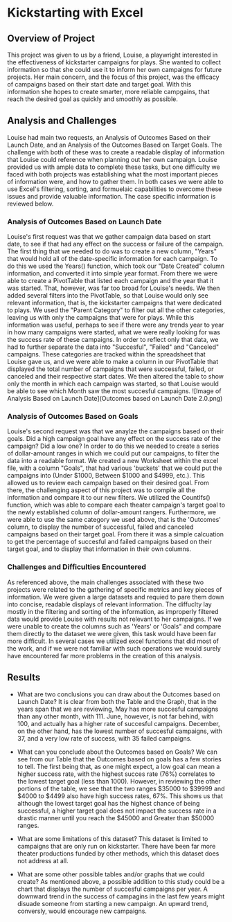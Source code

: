 # Kickstarting with Excel

## Overview of Project
This project was given to us by a friend, Louise, a playwright interested in the effectiveness of kickstarter campaigns for plays. She wanted to collect information so that she could use it to inform her own campaigns for future projects. Her main concern, and the focus of this project, was the efficacy of campaigns based on their start date and target goal. With this information she hopes to create smarter, more reliable campgains, that reach the desired goal as quickly and smoothly as possible. 

## Analysis and Challenges
Louise had main two requests, an Analysis of Outcomes Based on their Launch Date, and an Analysis of the Outcomes Based on Target Goals. The challenge with both of these was to create a readable display of information that Louise could reference when planning out her own campaign. Louise provided us with ample data to complete these tasks, but one difficulty we faced with both projects was establishing what the most important pieces of information were, and how to gather them. In both cases we were able to use Excel's filtering, sorting, and formuelaic capabilities to overcome these issues and provide valuable information. The case specific information is reviewed below. 

### Analysis of Outcomes Based on Launch Date
Louise's first request was that we gather campaign data based on start date, to see if that had any effect on the success or failure of the campaign. The first thing that we needed to do was to create a new column, "Years" that would hold all of the date-specific information for each campaign. To do this we used the Years() function, which took our "Date Created" column information, and converted it into simple year format. From there we were able to create a PivotTable that listed each campaign and the year that it was started. That, however, was far too broad for Louise's needs. We then added several filters into the PivotTable, so that Louise would only see relevant information, that is, the kickstarter campaigns that were dedicated to plays. We used the "Parent Category" to filter out all the other categories, leaving us with only the campaigns that were for plays. While this information was useful, perhaps to see if there were any trends year to year in how many campaigns were started, what we were really looking for was the success rate of these campaigns. In order to reflect only that data, we had to further separate the data into "Succesful", "Failed" and "Canceled" campaigns. These categories are tracked within the spreadsheet that Louise gave us, and we were able to make a column in our PivotTable that displayed the total number of campaigns that were successful, failed, or canceled and their respective start dates. We then altered the table to show only the month in which each campaign was started, so that Louise would be able to see which Month saw the most succesful campaigns. 
![Image of Analysis Based on Launch Date](Outcomes based on Launch Date 2.0.png) 

### Analysis of Outcomes Based on Goals
Louise's second request was that we anaylze the campaigns based on their goals. Did a high campaign goal have any effect on the success rate of the campaign? Did a low one? In order to do this we needed to create a series of dollar-amount ranges in which we could put our campaigns, to filter the data into a readable format. We created a new Worksheet within the excel file, with a column "Goals", that had various 'buckets' that we could put the campaigns into (Under $1000, Between $1000 and $4999, etc.). This allowed us to review each campaign based on their desired goal. From there, the challenging aspect of this project was to compile all the information and compare it to our new filters. We utilized the CountIfs() function, which was able to compare each theater campaign's target goal to the newly established column of dollar-amount rangers. Furthermore, we were able to use the same category we used above, that is the 'Outcomes' column, to display the number of successful, failed and canceled campaigns based on their target goal. From there it was a simple calcuation to get the percentage of succesful and failed campaigns based on their target goal, and to display that information in their own columns.

### Challenges and Difficulties Encountered
As referenced above, the main challenges associated with these two projects were related to the gathering of specific metrics and key pieces of information. We were given a large datasets and requied to pare them down into concise, readable displays of relevant information. The diffuclty lay mostly in the filtering and sorting of the information, as improperly filtered data would provide Louise with results not relevant to her campaigns. If we were unable to create the columns such as 'Years' or 'Goals" and compare them directly to the dataset we were given, this task would have been far more difficult. In several cases we utilized excel functions that did most of the work, and if we were not familiar with such operations we would surely have encountered far more problems in the creation of this analysis.

## Results
- What are two conclusions you can draw about the Outcomes based on Launch Date?
It is clear from both the Table and the Graph, that in the years span that we are reviewing, May has more succesful campaigns than any other month, with 111. June, however, is not far behind, with 100, and actually has a higher rate of succesful campaigns. December, on the other hand, has the lowest number of succesful campaigns, with 37, and a very low rate of success, with 35 failed campaigns. 

- What can you conclude about the Outcomes based on Goals?
We can see from our Table that the Outcomes based on goals has a few stories to tell. The first being that, as one might expect, a low goal can mean a higher success rate, with the highest succes rate (76%) correlates to the lowest target goal (less than 1000). However, in reviewing the other portions of the table, we see that the two ranges $35000 to $39999 and $4000 to $4499 also have high success rates, 67%. This shows us that although the lowest target goal has the highest chance of being successful, a higher target goal does not impact the success rate in a drastic manner until you reach the $45000 and Greater than $50000 ranges.

- What are some limitations of this dataset?
This dataset is limited to campaigns that are only run on kickstarter. There have been far more theater productions funded by other methods, which this dataset does not address at all. 

- What are some other possible tables and/or graphs that we could create?
As mentioned above, a possible addition to this study could be a chart that displays the number of succesful campaigns per year. A downward trend in the success of campagins in the last few years might disuade someone from starting a new campaign. An upward trend, conversly, would encourage new campaigns.
